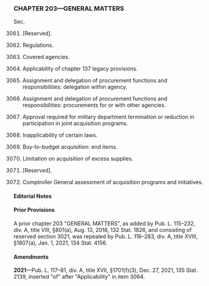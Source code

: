 ### **CHAPTER 203—GENERAL MATTERS** ###

Sec.

3061. [Reserved].

3062. Regulations.

3063. Covered agencies.

3064. Applicability of chapter 137 legacy provisions.

3065. Assignment and delegation of procurement functions and responsibilities: delegation within agency.

3066. Assignment and delegation of procurement functions and responsibilities: procurements for or with other agencies.

3067. Approval required for military department termination or reduction in participation in joint acquisition programs.

3068. Inapplicability of certain laws.

3069. Buy-to-budget acquisition: end items.

3070. Limitation on acquisition of excess supplies.

3071. [Reserved].

3072. Comptroller General assessment of acquisition programs and initiatives.

#### **Editorial Notes** ####

#### Prior Provisions ####

A prior chapter 203 "GENERAL MATTERS", as added by Pub. L. 115–232, div. A, title VIII, §801(a), Aug. 13, 2018, 132 Stat. 1826, and consisting of reserved section 3021, was repealed by Pub. L. 116–283, div. A, title XVIII, §1807(a), Jan. 1, 2021, 134 Stat. 4156.

#### Amendments ####

**2021**—Pub. L. 117–81, div. A, title XVII, §1701(f)(3), Dec. 27, 2021, 135 Stat. 2139, inserted "of" after "Applicability" in item 3064.